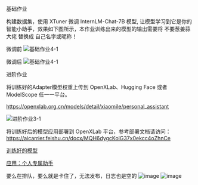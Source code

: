 基础作业

构建数据集，使用 XTuner 微调 InternLM-Chat-7B 模型, 让模型学习到它是你的智能小助手，效果如下图所示，本作业训练出来的模型的输出需要将 不要葱姜蒜大佬 替换成 自己名字或昵称！

微调前
![基础作业4-1](https://github.com/xiaomile/InternLM-homework/assets/14927720/72ab329f-edf0-4259-bbea-1fd329284cb4)


微调后
![基础作业4-1](https://github.com/xiaomile/InternLM-homework/assets/14927720/6819fd48-1ab7-472a-ac5c-dafdface5680)

进阶作业

将训练好的Adapter模型权重上传到 OpenXLab、Hugging Face 或者 ModelScope 任一一平台。

https://openxlab.org.cn/models/detail/xiaomile/personal_assistant

![进阶作业3-1](https://github.com/xiaomile/InternLM-homework/assets/14927720/d1e3cf28-ca80-41e7-b588-61360107f6f3)


将训练好后的模型应用部署到 OpenXLab 平台，参考部署文档请访问：https://aicarrier.feishu.cn/docx/MQH6dygcKolG37x0ekcc4oZhnCe

[训练好的模型](https://openxlab.org.cn/models/detail/xiaomile/personal_assistant2)

[应用：个人专属助手](https://openxlab.org.cn/apps/detail/xiaomile/personal_assistant)

要么在排队，要么就是卡住了，无法发布，日志也是空的
![image](https://github.com/xiaomile/InternLM-homework/assets/14927720/219c46d2-a415-49b1-82c7-93cd2ed81848)
![image](https://github.com/xiaomile/InternLM-homework/assets/14927720/5b3ae091-9b8f-49bf-a027-56f918d4f40c)
